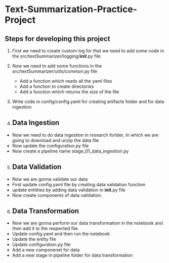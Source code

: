 # Text-Summarization-Practice-Project

## Steps for developing this project


1. First we need to create custom log for that we need to add some code in the src/textSummarizer/logging/__init__.py file

2. Now we need to add some functions in the src/textSummarizer/utils/common.py file
    - Add a function which reads all the yaml files
    - Add a function to create directories
    - Add a function which returns the size of the file

3. Write code in config/config.yaml for creating artifacts folder and for data ingestion

4. ## Data Ingestion

 - Now we need to do data ingestion in research forlder, In which we are going to download and unzip the data file
 - Now update the configuration.py file
 - Now create a pipeline name stage_01_data_ingestion.py
 
5. ## Data Validation 

 - Now we are gonna validate our data
 - First update config.yaml file by creating data validation function
 - update entitties by adding data validation in __init__.py file
 - Now create components of data validation.

6. ## Data Transformation

 - Now we are gonna perform our data transformation in the notebook and then add it to the respected file.
 - Update config.yaml and then run the notebook
 - Update the entity file
 - Update configuration.py file
 - Add a new componenet for data
 - Add a new stage in pipeline folder for data transformation


